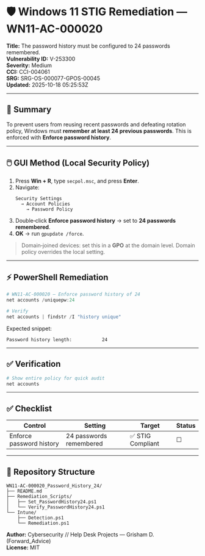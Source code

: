 # 🛡️ Windows 11 STIG Remediation — WN11-AC-000020

**Title:** The password history must be configured to 24 passwords remembered.  
**Vulnerability ID:** V-253300  
**Severity:** Medium  
**CCI:** CCI-004061  
**SRG:** SRG-OS-000077-GPOS-00045  
**Updated:** 2025-10-18 05:25:53Z

---

## 📘 Summary
To prevent users from reusing recent passwords and defeating rotation policy, Windows must **remember at least 24 previous passwords**. This is enforced with **Enforce password history**.

---

## 🖱️ GUI Method (Local Security Policy)

1. Press **Win + R**, type `secpol.msc`, and press **Enter**.  
2. Navigate:  
   ```
   Security Settings
     → Account Policies
       → Password Policy
   ```
3. Double‑click **Enforce password history** → set to **24 passwords remembered**.  
4. **OK** → run `gpupdate /force`.

> Domain‑joined devices: set this in a **GPO** at the domain level. Domain policy overrides the local setting.

---

## ⚡ PowerShell Remediation

```powershell
# WN11-AC-000020 — Enforce password history of 24
net accounts /uniquepw:24

# Verify
net accounts | findstr /I "history unique"
```
Expected snippet:
```
Password history length:           24
```

---

## ✅ Verification
```powershell
# Show entire policy for quick audit
net accounts
```

---

## ✅ Checklist

| Control | Setting | Target | Status |
|----------|----------|---------|---------|
| Enforce password history | 24 passwords remembered | ✅ STIG Compliant | ☐ |

---

## 📁 Repository Structure

```
WN11-AC-000020_Password_History_24/
├── README.md
├── Remediation_Scripts/
│   ├── Set_PasswordHistory24.ps1
│   └── Verify_PasswordHistory24.ps1
└── Intune/
    ├── Detection.ps1
    └── Remediation.ps1
```

**Author:** Cybersecurity // Help Desk Projects — Grisham D. (Forward_Advice)  
**License:** MIT
